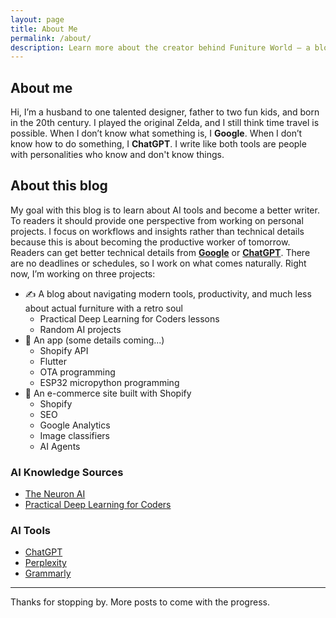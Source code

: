 ```yaml
---
layout: page
title: About Me
permalink: /about/
description: Learn more about the creator behind Funiture World – a blog about becoming the productive worker of tomorrow.
---
```


## About me
Hi, I’m a husband to one talented designer, father to two fun kids, and born in the 20th century. I played the original Zelda, and I still think time travel is possible. 
When I don’t know what something is, I **Google**. When I don’t know how to do something, I **ChatGPT**. I write like both tools are people with personalities who know and don't know things.

## About this blog
My goal with this blog is to learn about AI tools and become a better writer. To readers it should provide one perspective from working on personal projects. I focus on workflows and insights rather than technical details because this is about becoming the productive worker of tomorrow. Readers can get better technical details from **[Google](https://google.com?q=what%20are%20the%20technical%20details)** or **[ChatGPT](https://chatgpt.com/?prompt=summarize%20chatgpt%20in%20two%20paragraphs)**.
There are no deadlines or schedules, so I work on what comes naturally. Right now, I’m working on three projects:

- ✍️ A blog about navigating modern tools, productivity, and much less about actual furniture with a retro soul
    - Practical Deep Learning for Coders lessons
    - Random AI projects
- 📱 An app (some details coming...)  
    - Shopify API
    - Flutter
    - OTA programming
    - ESP32 micropython programming
- 🛒 An e-commerce site built with Shopify 
    - Shopify
    - SEO
    - Google Analytics
    - Image classifiers
    - AI Agents

### AI Knowledge Sources

- [The Neuron AI](https://www.theneuron.ai/courses/intro-to-chatgpt-training-course)
- [Practical Deep Learning for Coders](https://course.fast.ai/)

### AI Tools
- [ChatGPT](https://chatgpt.com/)
- [Perplexity](https://www.perplexity.ai/)
- [Grammarly](https://www.grammarly.com/)

---

Thanks for stopping by. More posts to come with the progress.
